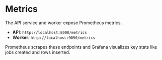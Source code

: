 # Metrics

The API service and worker expose Prometheus metrics.

- **API**: `http://localhost:8000/metrics`
- **Worker**: `http://localhost:9090/metrics`

Prometheus scrapes these endpoints and Grafana visualizes key stats like jobs created and rows inserted.
